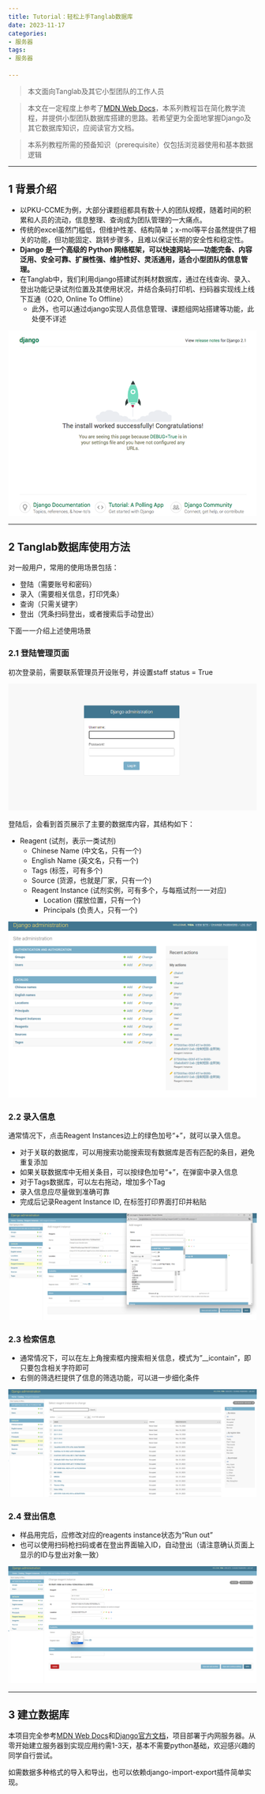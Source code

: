 ```yaml
---
title: Tutorial：轻松上手Tanglab数据库
date: 2023-11-17
categories:
- 服务器
tags:
- 服务器
  
---
```



> 本文面向Tanglab及其它小型团队的工作人员
> 

> 本文在一定程度上参考了[MDN Web Docs](https://developer.mozilla.org/zh-CN/docs/Learn/Server-side/Django/Admin_site)，本系列教程旨在简化教学流程，并提供小型团队数据库搭建的思路。若希望更为全面地掌握Django及其它数据库知识，应阅读官方文档。
> 

> 本系列教程所需的预备知识（prerequisite）仅包括浏览器使用和基本数据逻辑
> 

---

<!--more-->


## 1 背景介绍

- 以PKU-CCME为例，大部分课题组都具有数十人的团队规模，随着时间的积累和人员的流动，信息整理、查询成为团队管理的一大痛点。
- 传统的excel虽然门槛低，但维护性差、结构简单；x-mol等平台虽然提供了相关的功能，但功能固定、跳转步骤多，且难以保证长期的安全性和稳定性。
- **Django 是一个高级的 Python 网络框架，可以快速网站——功能完备、内容泛用、安全可靠、扩展性强、维护性好、灵活通用，适合小型团队的信息管理。**
- 在Tanglab中，我们利用django搭建试剂耗材数据库，通过在线查询、录入、登出功能记录试剂位置及其使用状况，并结合条码打印机、扫码器实现线上线下互通（O2O, Online To Offline）
    - 此外，也可以通过django实现人员信息管理、课题组网站搭建等功能，此处便不详述

![默认的Django网页界面](https://raw.githubusercontent.com/DF-Master/yidapicbed/main/2023/202311/202311DJANGO//202311DJANGO00.png)


---

## 2 Tanglab数据库使用方法

对一般用户，常用的使用场景包括：

- 登陆（需要账号和密码）
- 录入（需要相关信息，打印凭条）
- 查询（只需关键字）
- 登出（凭条扫码登出，或者搜索后手动登出）

下面一一介绍上述使用场景

### 2.1 登陆管理页面

初次登录前，需要联系管理员开设账号，并设置staff status = True

![登陆界面](https://raw.githubusercontent.com/DF-Master/yidapicbed/main/2023/202311/202311DJANGO//202311DJANGO01.png)



登陆后，会看到首页展示了主要的数据库内容，其结构如下：

- Reagent (试剂，表示一类试剂)
    - Chinese Name (中文名，只有一个)
    - English Name (英文名，只有一个)
    - Tags (标签，可有多个)
    - Source (货源，也就是厂家，只有一个)
    - Reagent Instance (试剂实例，可有多个，与每瓶试剂一一对应)
        - Location (摆放位置，只有一个)
        - Principals (负责人，只有一个)

![主页中的CATALOG包含了所有数据库](https://raw.githubusercontent.com/DF-Master/yidapicbed/main/2023/202311/202311DJANGO//202311DJANGO02.png)


### 2.2 录入信息

通常情况下，点击Reagent Instances边上的绿色加号“+”，就可以录入信息。

- 对于关联的数据库，可以用搜索功能搜索现有数据库是否有匹配的条目，避免重复添加
- 如果关联数据库中无相关条目，可以按绿色加号“+”，在弹窗中录入信息
- 对于Tags数据库，可以左右拖动，增加多个Tag
- 录入信息应尽量做到准确可靠
- 完成后记录Reagent Instance ID, 在标签打印界面打印并粘贴

![录入信息界面、弹窗界面和搜索功能](https://raw.githubusercontent.com/DF-Master/yidapicbed/main/2023/202311/202311DJANGO//202311DJANGO03.png)

### 2.3 检索信息

- 通常情况下，可以在左上角搜索框内搜索相关信息，模式为”__icontain”，即只要包含相关字符即可
- 右侧的筛选栏提供了信息的筛选功能，可以进一步细化条件

![搜索信息界面](https://raw.githubusercontent.com/DF-Master/yidapicbed/main/2023/202311/202311DJANGO//202311DJANGO04.png)

### 2.4 登出信息

- 样品用完后，应修改对应的reagents instance状态为“Run out”
- 也可以使用扫码枪扫码或者在登出界面输入ID，自动登出（请注意确认页面上显示的ID与登出对象一致）

![修改对象状态](https://raw.githubusercontent.com/DF-Master/yidapicbed/main/2023/202311/202311DJANGO//202311DJANGO05.png)

---

## 3 建立数据库

本项目完全参考[MDN Web Docs](https://developer.mozilla.org/zh-CN/docs/Learn/Server-side/Django/Admin_site)和[Django官方文档](https://www.djangoproject.com/)，项目部署于内网服务器。从零开始建立服务器到实现应用约需1-3天，基本不需要python基础，欢迎感兴趣的同学自行尝试。

如需数据多种格式的导入和导出，也可以依赖django-import-export插件简单实现。